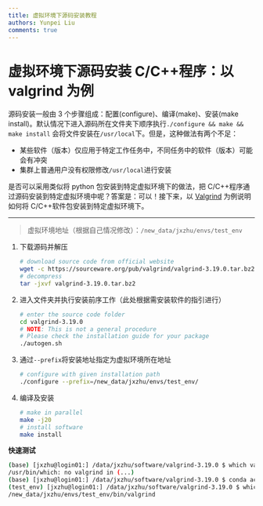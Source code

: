 ```yaml
---
title: 虚拟环境下源码安装教程
authors: Yunpei Liu
comments: true
---
```


# 虚拟环境下源码安装 C/C++程序：以 valgrind 为例

源码安装一般由 3 个步骤组成：配置(configure)、编译(make)、安装(make install)。默认情况下进入源码所在文件夹下顺序执行`./configure && make && make install` 会将文件安装在`/usr/local`下。但是，这种做法有两个不足：

- 某些软件（版本）仅应用于特定工作任务中，不同任务中的软件（版本）可能会有冲突
- 集群上普通用户没有权限修改`/usr/local`进行安装

是否可以采用类似将 python 包安装到特定虚拟环境下的做法，把 C/C++程序通过源码安装到特定虚拟环境中呢？答案是：可以！接下来，以 [Valgrind](https://valgrind.org) 为例说明如何将 C/C++软件包安装到特定虚拟环境下。

---

> 虚拟环境地址（根据自己情况修改）：`/new_data/jxzhu/envs/test_env`

1. 下载源码并解压

   ```bash
   # download source code from official website
   wget -c https://sourceware.org/pub/valgrind/valgrind-3.19.0.tar.bz2
   # decompress
   tar -jxvf valgrind-3.19.0.tar.bz2
   ```

2. 进入文件夹并执行安装前序工作（此处根据需安装软件的指引进行）

   ```bash
   # enter the source code folder
   cd valgrind-3.19.0
   # NOTE: This is not a general procedure
   # Please check the installation guide for your package
   ./autogen.sh
   ```

3. 通过`--prefix`将安装地址指定为虚拟环境所在地址

   ```bash
   # configure with given installation path
   ./configure --prefix=/new_data/jxzhu/envs/test_env/
   ```

4. 编译及安装

   ```bash
   # make in parallel
   make -j20
   # install software
   make install
   ```

**快速测试**

```bash
(base) [jxzhu@login01:] /data/jxzhu/software/valgrind-3.19.0 $ which valgrind
/usr/bin/which: no valgrind in (...)
(base) [jxzhu@login01:] /data/jxzhu/software/valgrind-3.19.0 $ conda activate /new_data/jxzhu/envs/test_env/
(test_env) [jxzhu@login01:] /data/jxzhu/software/valgrind-3.19.0 $ which valgrind
/new_data/jxzhu/envs/test_env/bin/valgrind
```
